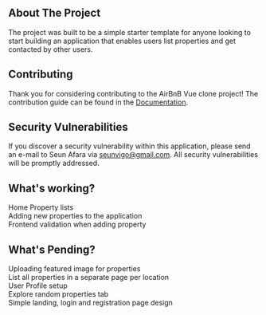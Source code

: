 
## About The Project

The project was built to be a simple starter template for anyone looking to start building an application that enables users list properties and get contacted by other users.


## Contributing

Thank you for considering contributing to the AirBnB Vue clone project! The contribution guide can be found in the [Documentation](https://).

## Security Vulnerabilities

If you discover a security vulnerability within this application, please send an e-mail to Seun Afara via [seunvigo@gmail.com](mailto:seunvigo@gmail.com). All security vulnerabilities will be promptly addressed.

## What's working?

Home Property lists <br>
Adding new properties to the application <br>
Frontend validation when adding property 

## What's Pending?
Uploading featured image for properties <br>
List all properties in a separate page per location <br>
User Profile setup <br>
Explore random properties tab <br>
Simple landing, login and registration page design <br>